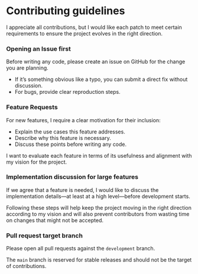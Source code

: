 # Contributing guidelines
I appreciate all contributions, but I would like each patch to meet certain requirements to ensure the project evolves in the right direction.

### Opening an Issue first
Before writing any code, please create an issue on GitHub for the change you are planning.
- If it’s something obvious like a typo, you can submit a direct fix without discussion.
- For bugs, provide clear reproduction steps.

### Feature Requests
For new features, I require a clear motivation for their inclusion:
- Explain the use cases this feature addresses.
- Describe why this feature is necessary.
- Discuss these points before writing any code.

I want to evaluate each feature in terms of its usefulness and alignment with my vision for the project.

### Implementation discussion for large features
If we agree that a feature is needed, I would like to discuss the implementation details—at least at a high level—before development starts.

Following these steps will help keep the project moving in the right direction according to my vision and will also prevent contributors from wasting time on changes that might not be accepted.


### Pull request target branch

Please open all pull requests against the `development` branch.

The `main` branch is reserved for stable releases and should not be the target of contributions.
